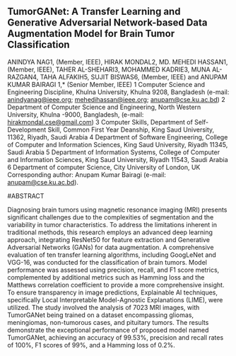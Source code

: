 ## TumorGANet: A Transfer Learning and Generative Adversarial Network-based Data Augmentation Model for Brain Tumor Classification

ANINDYA NAG1, (Member, IEEE), HIRAK MONDAL2, MD. MEHEDI HASSAN1, (Member, IEEE), TAHER AL-SHEHARI3, MOHAMMED KADRIE3, MUNA AL-RAZGAN4, TAHA ALFAKIH5, SUJIT BISWAS6, (Member, IEEE) and ANUPAM KUMAR BAIRAGI 1,* (Senior Member, IEEE)
1 Computer Science and Engineering Discipline, Khulna University, Khulna 9208, Bangladesh (e-mail: anindyanag@ieee.org; mehedihassan@ieee.org;
anupam@cse.ku.ac.bd)
2 Department of Computer Science and Engineering, North Western University, Khulna -9000, Bangladesh, (e-mail: hirakmondal.cse@gmail.com)
3 Computer Skills, Department of Self-Development Skill, Common First Year Deanship, King Saud University, 11362, Riyadh, Saudi Arabia
4 Department of Software Engineering, College of Computer and Information Sciences, King Saud University, Riyadh 11345, Saudi Arabia
5 Department of Information Systems, College of Computer and Information Sciences, King Saud University, Riyadh 11543, Saudi Arabia
6 Department of computer Science, City University of London, UK
Corresponding author: Anupam Kumar Bairagi (e-mail: anupam@cse.ku.ac.bd).

#ABSTRACT

Diagnosing brain tumors using magnetic resonance imaging (MRI) presents significant challenges due to the complexities of segmentation and the variability in tumor characteristics. To address the limitations inherent in traditional methods, this research employs an advanced deep learning approach, integrating ResNet50 for feature extraction and Generative Adversarial Networks (GANs) for data augmentation. A comprehensive evaluation of ten transfer learning algorithms, including GoogLeNet and VGG-16, was conducted for the classification of brain tumors. Model performance was assessed using precision, recall, and F1 score metrics, complemented by additional metrics such as Hamming loss and the Matthews correlation coefficient to provide a more comprehensive insight. To ensure transparency in image predictions, Explainable AI techniques, specifically Local Interpretable Model-Agnostic Explanations (LIME), were utilized. The study involved the analysis of 7023 MRI images, with TumorGANet being trained on a dataset encompassing gliomas, meningiomas, non-tumorous cases, and pituitary tumors. The results demonstrate the exceptional performance of proposed model named TumorGANet, achieving an accuracy of 99.53%, precision and recall rates of 100%, F1 scores of 99%, and a Hamming loss of 0.2%.
